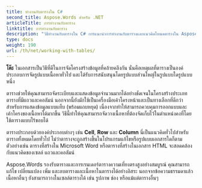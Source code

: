 ```yaml
---
title: ทำงานกับตารางใน C#
second_title: Aspose.Words สำหรับ .NET
articleTitle: การทำงานกับตาราง
linktitle: การทำงานกับตาราง
description: "วิธีทำงานกับตารางใน C# การแนะนำการทำงานกับตารางและแนวคิดโหนดตารางใน Aspose.Words สำหรับ .NET"
type: docs
weight: 190
url: /th/net/working-with-tables/
---
```


**โต๊ะ** ในเอกสารเป็นวิธีที่ดีในการจัดโครงสร้างข้อมูลที่คล้ายคลึงกัน นั่นคือเหตุผลที่ตารางเป็นองค์ประกอบการจัดรูปแบบเนื้อหาทั่วไป และได้รับการสนับสนุนโดยรูปแบบส่วนใหญ่ในรูปแบบใดรูปแบบหนึ่ง

ตารางช่วยให้คุณสามารถจัดระเบียบและแสดงข้อมูลจำนวนมากได้อย่างชัดเจนในโครงสร้างประเภทตารางที่มีแถวและคอลัมน์ นอกจากนี้ยังมักใช้เป็นเครื่องมือเค้าโครงหน้าและเป็นทางเลือกที่ดีกว่าสำหรับการแสดงข้อมูลแบบแท็บ (พร้อมแถบหยุด) เนื่องจากทำให้สามารถควบคุมการออกแบบและเค้าโครงของเนื้อหาได้มากขึ้น วิธีนี้ทำให้คุณสามารถจัดวางเนื้อหาที่ต้องจัดเก็บไว้ในตำแหน่งคงที่โดยใช้ตารางแบบไร้ขอบได้

ตารางประกอบด้วยองค์ประกอบต่างๆ เช่น **Cell**, **Row** และ **Column** นี่เป็นแนวคิดทั่วไปสำหรับตารางทั้งหมดโดยทั่วไป ไม่ว่าตารางจะถูกสร้างขึ้นในโปรแกรมแก้ไขหรือรูปแบบเอกสารใดก็ตาม ตัวอย่างเช่น ตารางที่สร้างใน Microsoft Word หรือตารางที่สร้างในเอกสาร HTML จะสอดคล้องกับแนวคิดของเซลล์ แถวและคอลัมน์

Aspose.Words รองรับตารางและการเรนเดอร์ตารางความเที่ยงตรงสูงอย่างสมบูรณ์ คุณสามารถแก้ไข เปลี่ยนแปลง เพิ่ม และลบตารางและเนื้อหาในตารางได้อย่างอิสระ นอกจากข้อความธรรมดาแล้ว เนื้อหาอื่นๆ ยังสามารถวางในเซลล์ตารางได้ เช่น รูปภาพ ช่อง หรือแม้แต่ตารางอื่นๆ